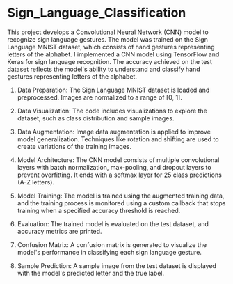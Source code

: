 # Sign_Language_Classification
This project develops a Convolutional Neural Network (CNN) model to recognize sign language gestures. The model was trained on the Sign Language MNIST dataset, which consists of hand gestures representing letters of the alphabet.
I implemented a CNN model using TensorFlow and Keras for sign language recognition. The accuracy achieved on the test dataset reflects the model's ability to understand and classify hand gestures representing letters of the alphabet.

1) Data Preparation: The Sign Language MNIST dataset is loaded and preprocessed. Images are normalized to a range of [0, 1].

2) Data Visualization: The code includes visualizations to explore the dataset, such as class distribution and sample images.

3) Data Augmentation: Image data augmentation is applied to improve model generalization. Techniques like rotation and shifting are used to create variations of the training images.

4) Model Architecture: The CNN model consists of multiple convolutional layers with batch normalization, max-pooling, and dropout layers to prevent overfitting. It ends with a softmax layer for 25 class predictions (A-Z letters).

5) Model Training: The model is trained using the augmented training data, and the training process is monitored using a custom callback that stops training when a specified accuracy threshold is reached.

6) Evaluation: The trained model is evaluated on the test dataset, and accuracy metrics are printed.

7) Confusion Matrix: A confusion matrix is generated to visualize the model's performance in classifying each sign language gesture.

8) Sample Prediction: A sample image from the test dataset is displayed with the model's predicted letter and the true label.
